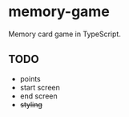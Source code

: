 # memory-game
Memory card game in TypeScript.

## TODO
- points
- start screen
- end screen
- ~~styling~~
